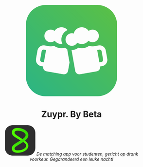<center>
  <img src="https://raw.githubusercontent.com/beta-bv/Assets/master/zuypr/logo.png" width="300px" style="border-radius: 65px" />

  <h1>
    Zuypr. By Beta
  </h1>
  
  <img src="https://raw.githubusercontent.com/beta-bv/Assets/master/beta/logo-dark.png" width="100px" style="border-radius: 25px" />

  <i>
    De matching app voor studenten, gericht op drank voorkeur. Gegarandeerd een leuke nacht!
  </i>

</center>
